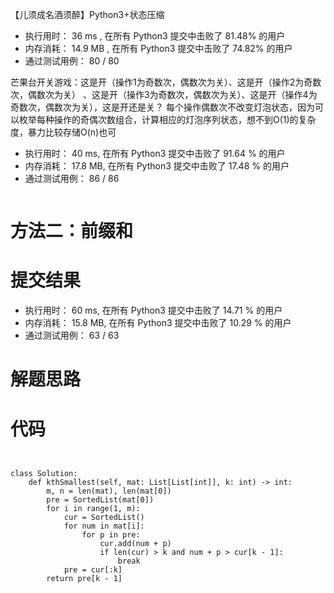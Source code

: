 



【儿须成名酒须醉】Python3+状态压缩
- 执行用时： 36 ms , 在所有 Python3 提交中击败了 81.48% 的用户
- 内存消耗： 14.9 MB , 在所有 Python3 提交中击败了 74.82% 的用户
- 通过测试用例： 80 / 80

芒果台开关游戏：这是开（操作1为奇数次，偶数次为关）、这是开（操作2为奇数次，偶数次为关） 、这是开（操作3为奇数次，偶数次为关）、这是开（操作4为奇数次，偶数次为关），这是开还是关？
每个操作偶数次不改变灯泡状态，因为可以枚举每种操作的奇偶次数组合，计算相应的灯泡序列状态，想不到O(1)的复杂度，暴力比较存储O(n)也可
- 执行用时： 40 ms, 在所有 Python3 提交中击败了 91.64 % 的用户
- 内存消耗： 17.8 MB, 在所有 Python3 提交中击败了 17.48 % 的用户
- 通过测试用例： 86 / 86
```python3

```

# 方法二：前缀和
# 提交结果
- 执行用时： 60 ms, 在所有 Python3 提交中击败了 14.71 % 的用户
- 内存消耗： 15.8 MB, 在所有 Python3 提交中击败了 10.29 % 的用户
- 通过测试用例： 63 / 63
# 解题思路


# 代码
```python3


class Solution:
    def kthSmallest(self, mat: List[List[int]], k: int) -> int:
        m, n = len(mat), len(mat[0])
        pre = SortedList(mat[0])
        for i in range(1, m):
            cur = SortedList()
            for num in mat[i]:
                for p in pre:
                    cur.add(num + p)
                    if len(cur) > k and num + p > cur[k - 1]:
                        break
            pre = cur[:k]
        return pre[k - 1]


```
